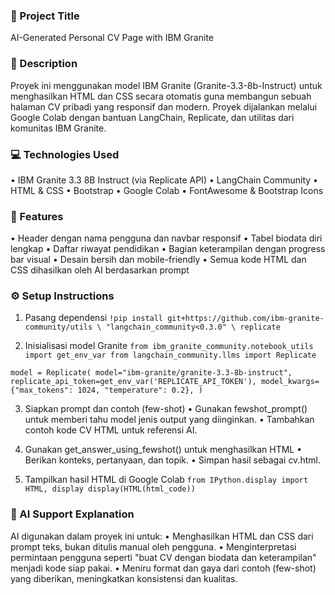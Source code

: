 ### 📄 Project Title
AI-Generated Personal CV Page with IBM Granite

### 📝 Description
Proyek ini menggunakan model IBM Granite (Granite-3.3-8b-Instruct) untuk menghasilkan HTML dan CSS secara otomatis guna membangun sebuah halaman CV pribadi yang responsif dan modern. Proyek dijalankan melalui Google Colab dengan bantuan LangChain, Replicate, dan utilitas dari komunitas IBM Granite.

### 💻 Technologies Used
• IBM Granite 3.3 8B Instruct (via Replicate API)
• LangChain Community
• HTML & CSS
• Bootstrap
• Google Colab
• FontAwesome & Bootstrap Icons

### 🌟 Features
• Header dengan nama pengguna dan navbar responsif
• Tabel biodata diri lengkap
• Daftar riwayat pendidikan
• Bagian keterampilan dengan progress bar visual
• Desain bersih dan mobile-friendly
• Semua kode HTML dan CSS dihasilkan oleh AI berdasarkan prompt

### ⚙️ Setup Instructions
1. Pasang dependensi
`!pip install git+https://github.com/ibm-granite-community/utils \
    "langchain_community<0.3.0" \
    replicate`

2. Inisialisasi model Granite
   `from ibm_granite_community.notebook_utils import get_env_var
from langchain_community.llms import Replicate`

`model = Replicate(
    model="ibm-granite/granite-3.3-8b-instruct",
    replicate_api_token=get_env_var('REPLICATE_API_TOKEN'),
    model_kwargs={"max_tokens": 1024, "temperature": 0.2},
)`

3. Siapkan prompt dan contoh (few-shot)
• Gunakan fewshot_prompt() untuk memberi tahu model jenis output yang diinginkan.
• Tambahkan contoh kode CV HTML untuk referensi AI.

4. Gunakan get_answer_using_fewshot() untuk menghasilkan HTML
• Berikan konteks, pertanyaan, dan topik.
• Simpan hasil sebagai cv.html.

5. Tampilkan hasil HTML di Google Colab
   `from IPython.display import HTML, display
display(HTML(html_code))`

### 🤖 AI Support Explanation
AI digunakan dalam proyek ini untuk:
• Menghasilkan HTML dan CSS dari prompt teks, bukan ditulis manual oleh pengguna.
• Menginterpretasi permintaan pengguna seperti "buat CV dengan biodata dan keterampilan" menjadi kode siap pakai.
• Meniru format dan gaya dari contoh (few-shot) yang diberikan, meningkatkan konsistensi dan kualitas.
